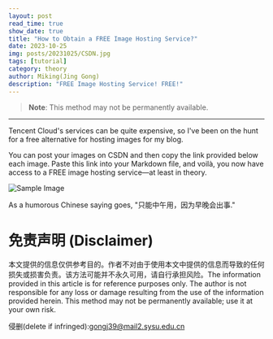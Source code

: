 ```yaml
---
layout: post
read_time: true
show_date: true
title: "How to Obtain a FREE Image Hosting Service?"
date: 2023-10-25
img: posts/20231025/CSDN.jpg
tags: [tutorial]
category: theory
author: Miking(Jing Gong)
description: "FREE Image Hosting Service! FREE!"
---
```


> **Note**: This method may not be permanently available.

------

Tencent Cloud's services can be quite expensive, so I've been on the hunt for a free alternative for hosting images for my blog.

You can post your images on CSDN and then copy the link provided below each image. Paste this link into your Markdown file, and voilà, you now have access to a FREE image hosting service—at least in theory.

![Sample Image](https://img-blog.csdnimg.cn/0d2098105fde44478da70be69e423b7b.png)

As a humorous Chinese saying goes, "只能中午用，因为早晚会出事."

# 免责声明 (Disclaimer)

本文提供的信息仅供参考目的。作者不对由于使用本文中提供的信息而导致的任何损失或损害负责。该方法可能并不永久可用，请自行承担风险。The information provided in this article is for reference purposes only. The author is not responsible for any loss or damage resulting from the use of the information provided herein. This method may not be permanently available; use it at your own risk.

侵删(delete if infringed):gongj39@mail2.sysu.edu.cn
